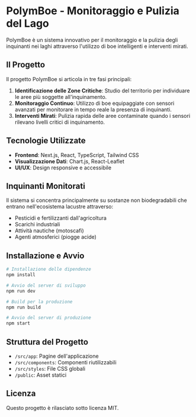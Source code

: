 # PolymBoe - Monitoraggio e Pulizia del Lago

PolymBoe è un sistema innovativo per il monitoraggio e la pulizia degli inquinanti nei laghi attraverso l'utilizzo di boe intelligenti e interventi mirati.

## Il Progetto

Il progetto PolymBoe si articola in tre fasi principali:

1. **Identificazione delle Zone Critiche**: Studio del territorio per individuare le aree più soggette all'inquinamento.
2. **Monitoraggio Continuo**: Utilizzo di boe equipaggiate con sensori avanzati per monitorare in tempo reale la presenza di inquinanti.
3. **Interventi Mirati**: Pulizia rapida delle aree contaminate quando i sensori rilevano livelli critici di inquinamento.

## Tecnologie Utilizzate

- **Frontend**: Next.js, React, TypeScript, Tailwind CSS
- **Visualizzazione Dati**: Chart.js, React-Leaflet
- **UI/UX**: Design responsive e accessibile

## Inquinanti Monitorati

Il sistema si concentra principalmente su sostanze non biodegradabili che entrano nell'ecosistema lacustre attraverso:

- Pesticidi e fertilizzanti dall'agricoltura
- Scarichi industriali
- Attività nautiche (motoscafi)
- Agenti atmosferici (piogge acide)

## Installazione e Avvio

```bash
# Installazione delle dipendenze
npm install

# Avvio del server di sviluppo
npm run dev

# Build per la produzione
npm run build

# Avvio del server di produzione
npm start
```

## Struttura del Progetto

- `/src/app`: Pagine dell'applicazione
- `/src/components`: Componenti riutilizzabili
- `/src/styles`: File CSS globali
- `/public`: Asset statici

## Licenza

Questo progetto è rilasciato sotto licenza MIT. 